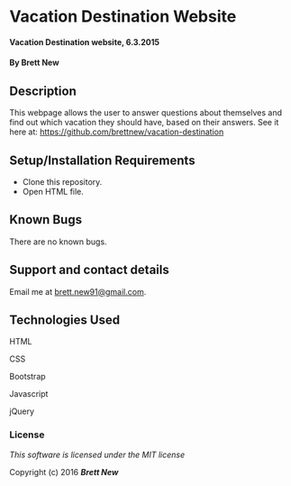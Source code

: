 # Vacation Destination Website

#### Vacation Destination website, 6.3.2015

#### By Brett New

## Description

This webpage allows the user to answer questions about themselves and find out which vacation they should have, based on their answers.
See it here at: https://github.com/brettnew/vacation-destination

## Setup/Installation Requirements

* Clone this repository.
* Open HTML file.


## Known Bugs

There are no known bugs.

## Support and contact details

Email me at brett.new91@gmail.com.

## Technologies Used

HTML

CSS

Bootstrap

Javascript

jQuery

### License

*This software is licensed under the MIT license*

Copyright (c) 2016 **_Brett New_**
